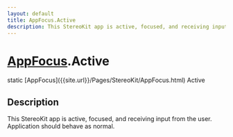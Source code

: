 ```yaml
---
layout: default
title: AppFocus.Active
description: This StereoKit app is active, focused, and receiving input from the user. Application should behave as normal.
---
```

# [AppFocus]({{site.url}}/Pages/StereoKit/AppFocus.html).Active

<div class='signature' markdown='1'>
static [AppFocus]({{site.url}}/Pages/StereoKit/AppFocus.html) Active
</div>

## Description
This StereoKit app is active, focused, and receiving input
from the user. Application should behave as normal.

